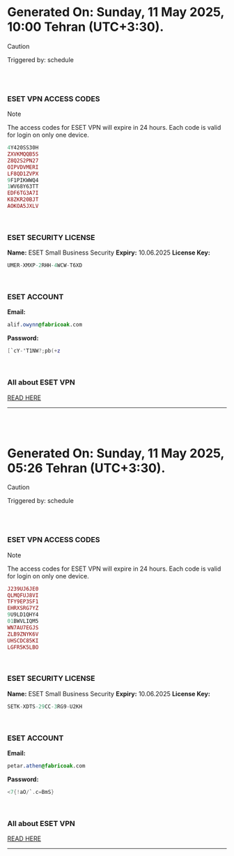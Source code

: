 # Generated On: Sunday, 11 May 2025, 10:00 Tehran (UTC+3:30).

> [!CAUTION]
> Triggered by: schedule

<br><br>

### ESET VPN ACCESS CODES

> [!NOTE]
> The access codes for ESET VPN will expire in 24 hours.
> Each code is valid for login on only one device.

```ruby
4Y420SS30H
ZXVKMQQB5S
Z8Q2S2PN27
OIPVDVMERI
LF8QD1ZVPX
9F1PIKWWQ4
1WV68Y63TT
EDF6TG3A7I
K8ZKR20BJT
AOKOA5JXLV
```

<br>

### ESET SECURITY LICENSE

**Name:** ESET Small Business Security
**Expiry:** 10.06.2025
**License Key:**

```POV-Ray SDL
UMER-XMXP-2RHH-4WCW-T6XD
```

<br>

### ESET ACCOUNT

**Email:**

```CSS
alif.owynn@fabricoak.com
```

**Password:**

```POV-Ray SDL
[`cY-'T1NW?;pb(+z
```

<br>

### All about ESET VPN

[READ HERE](https://t.me/F_NiREvil/2113)

---

<br><br>

# Generated On: Sunday, 11 May 2025, 05:26 Tehran (UTC+3:30).

> [!CAUTION]
> Triggered by: schedule

<br><br>

### ESET VPN ACCESS CODES

> [!NOTE]
> The access codes for ESET VPN will expire in 24 hours.
> Each code is valid for login on only one device.

```ruby
J239UJ6JE0
QLMQFUJ8VI
TFY9EP3SF1
EHRXSRG7YZ
9U9LD1QHY4
01BWVLIQM5
WN7AU7EGJS
ZLB9ZNYK6V
UHSCDC85KI
LGFR5K5LBO
```

<br>

### ESET SECURITY LICENSE

**Name:** ESET Small Business Security
**Expiry:** 10.06.2025
**License Key:**

```POV-Ray SDL
SETK-XDTS-29CC-3RG9-U2KH
```

<br>

### ESET ACCOUNT

**Email:**

```CSS
petar.athen@fabricoak.com
```

**Password:**

```POV-Ray SDL
<7{!aO/`.c=BmS}
```

<br>

### All about ESET VPN

[READ HERE](https://t.me/F_NiREvil/2113)

---

<br><br>

